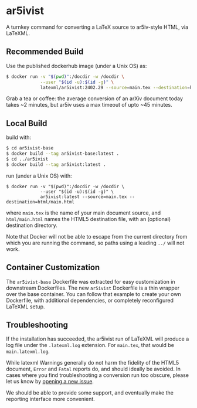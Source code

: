 # ar5ivist

A turnkey command for converting a LaTeX source to ar5iv-style HTML, via LaTeXML.


## Recommended Build

Use the published dockerhub image (under a Unix OS) as:

```bash
$ docker run -v "$(pwd)":/docdir -w /docdir \
             --user "$(id -u):$(id -g)" \
             latexml/ar5ivist:2402.29 --source=main.tex --destination=html/main.html
```

Grab a tea or coffee: the average conversion of an arXiv document today takes ~2 minutes, but ar5iv uses a max timeout of upto ~45 minutes.


## Local Build

build with:
```bash
$ cd ar5ivist-base
$ docker build --tag ar5ivist-base:latest .
$ cd ../ar5ivist
$ docker build --tag ar5ivist:latest .
```

run (under a Unix OS) with:
```
$ docker run -v "$(pwd)":/docdir -w /docdir \
             --user "$(id -u):$(id -g)" \
             ar5ivist:latest --source=main.tex --destination=html/main.html
```

where `main.tex` is the name of your main document source, and `html/main.html` names the HTML5 destination file, with  an (optional) destination directory.

Note that Docker will not be able to escape from the current directory from which you are running the command, so paths using a leading `../` will not work.

## Container Customization

The `ar5ivist-base` Dockerfile was extracted for easy customization in downstream Dockerfiles. The new `ar5ivist` Dockerfile is a thin wrapper over the base container.
You can follow that example to create your own Dockerfile, with additional dependencies, or completely reconfigured LaTeXML setup.

## Troubleshooting

If the installation has succeeded, the ar5ivist run of LaTeXML will produce a log file under the `.latexml.log` extension. For `main.tex`, that would be `main.latexml.log`.

While latexml Warnings generally do not harm the fidelity of the HTML5 document, `Error` and `Fatal` reports do, and should ideally be avoided.
In cases where you find troubleshooting a conversion run too obscure, please let us know by [opening a new issue](https://github.com/dginev/ar5ivist/issues).

We should be able to provide some support, and eventually make the reporting interface more convenient.
